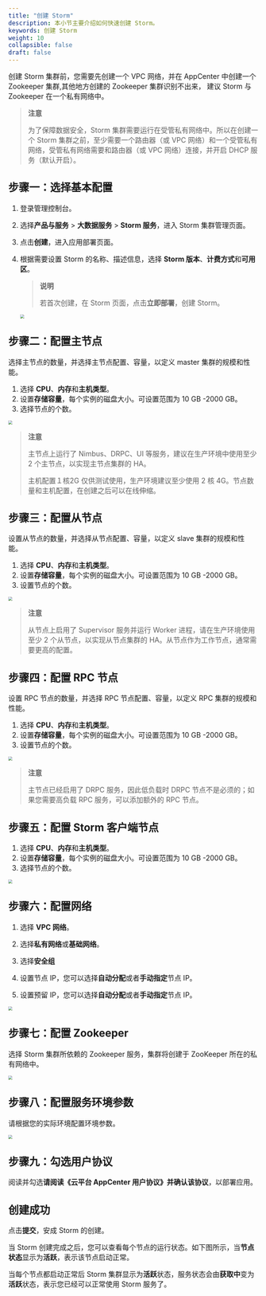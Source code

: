 ```yaml
---
title: "创建 Storm"
description: 本小节主要介绍如何快速创建 Storm。 
keywords: 创建 Storm
weight: 10
collapsible: false
draft: false
---
```


创建 Storm 集群前，您需要先创建一个 VPC 网络，并在 AppCenter 中创建一个 Zookeeper 集群,其他地方创建的 Zookeeper 集群识别不出来， 建议 Storm 与 Zookeeper 在一个私有网络中。

>**注意**
>
>为了保障数据安全，Storm 集群需要运行在受管私有网络中。所以在创建一个 Storm 集群之前，至少需要一个路由器（或 VPC 网络）和一个受管私有网络，受管私有网络需要和路由器（或 VPC 网络）连接，并开启 DHCP 服务（默认开启）。

## 步骤一：选择基本配置

1. 登录管理控制台。

2. 选择**产品与服务** > **大数据服务** > **Storm 服务**，进入 Storm 集群管理页面。

3. 点击**创建**，进入应用部署页面。

4. 根据需要设置 Storm 的名称、描述信息，选择 **Storm 版本**、**计费方式**和**可用区**。

   > **说明**
   >
   > 若首次创建，在 Storm 页面，点击**立即部署**，创建 Storm。

   <img src="../../_images/create_storm_1.png" style="zoom:50%;" />

## 步骤二：配置主节点

选择主节点的数量，并选择主节点配置、容量，以定义 master 集群的规模和性能。

1. 选择 **CPU**、**内存**和**主机类型**。
2. 设置**存储容量**，每个实例的磁盘大小。可设置范围为 10 GB -2000 GB。
3. 选择节点的个数。

<img src="../../_images/create_storm_2.png" style="zoom:50%;" />

> **注意**
>
> 主节点上运行了 Nimbus、DRPC、UI 等服务，建议在生产环境中使用至少 2 个主节点，以实现主节点集群的 HA。
>
> 主机配置１核2G 仅供测试使用，生产环境建议至少使用 2 核 4G。节点数量和主机配置，在创建之后可以在线伸缩。

## 步骤三：配置从节点

设置从节点的数量，并选择从节点配置、容量，以定义 slave 集群的规模和性能。

1. 选择 **CPU**、**内存**和**主机类型**。
2. 设置**存储容量**，每个实例的磁盘大小。可设置范围为 10 GB -2000 GB。
3. 设置节点的个数。

<img src="../../_images/create_storm_3.png" style="zoom:50%;" />

>**注意**
>
>从节点上启用了 Supervisor 服务并运行 Worker 进程，请在生产环境使用至少 2 个从节点，以实现从节点集群的 HA。从节点作为工作节点，通常需要更高的配置。

## 步骤四：配置 RPC 节点

设置 RPC 节点的数量，并选择 RPC 节点配置、容量，以定义 RPC 集群的规模和性能。

1. 选择 **CPU**、**内存**和**主机类型**。
2. 设置**存储容量**，每个实例的磁盘大小。可设置范围为 10 GB -2000 GB。
3. 设置节点的个数。

<img src="../../_images/create_storm_4.png" style="zoom:50%;" />

> **注意**
>
> 主节点已经启用了 DRPC 服务，因此低负载时 DRPC 节点不是必须的；如果您需要高负载 RPC 服务，可以添加额外的 RPC 节点。

## 步骤五：配置 Storm 客户端节点

1. 选择 **CPU**、**内存**和**主机类型**。
2. 设置**存储容量**，每个实例的磁盘大小。可设置范围为 10 GB -2000 GB。
3. 选择节点的个数。

<img src="../../_images/create_storm_5.png" style="zoom:50%;" />

## 步骤六：配置网络

1. 选择 **VPC 网络**。

2. 选择**私有网络**或**基础网络**。

3. 选择**安全组**

4. 设置节点 IP，您可以选择**自动分配**或者**手动指定**节点 IP。

5. 设置预留 IP，您可以选择**自动分配**或者**手动指定**节点 IP。

<img src="../../_images/create_storm_6.png" style="zoom:50%;" />

## 步骤七：配置 Zookeeper 

选择 Storm 集群所依赖的 Zookeeper 服务，集群将创建于 ZooKeeper 所在的私有网络中。

<img src="../../_images/create_storm_7.png" style="zoom:50%;" />

## 步骤八：配置服务环境参数

请根据您的实际环境配置环境参数。

<img src="../../_images/create_storm_8.png" style="zoom:50%;" />

## 步骤九：勾选用户协议

阅读并勾选**请阅读《云平台 AppCenter 用户协议》并确认该协议**，以部署应用。

## 创建成功

点击**提交**，安成 Storm 的创建。

当 Storm 创建完成之后，您可以查看每个节点的运行状态。如下图所示，当**节点状态**显示为**活跃**，表示该节点启动正常。

当每个节点都启动正常后 Storm 集群显示为**活跃**状态，服务状态会由**获取中**变为**活跃**状态，表示您已经可以正常使用 Storm 服务了。
